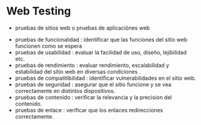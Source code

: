 # Web Testing
- pruebas de sitios web o pruebas de aplicaciónes web

* pruebas de funcionalidad : identificar que las funciones del sitio web funcionen como se espera
* pruebas de usabilidad : evaluar la facilidad de uso, diseño, lejibilidad etc.
* pruebas de rendimiento : evaluar rendimiento, escalabilidad y estabilidad del sitio web en diversas condiciones .
* pruebas de compatitibilidad : identificar vulnerabilidades en el sitio web.
* pruebas de seguridad : asegurar que el sitio funcione y se vea correctamente en distintos dispositivos.
* pruebas de contenido : verificar la relevancia y la precision del contenido.
* pruebas de enlace : verificar que los enlaces redirecciones correctamente.

